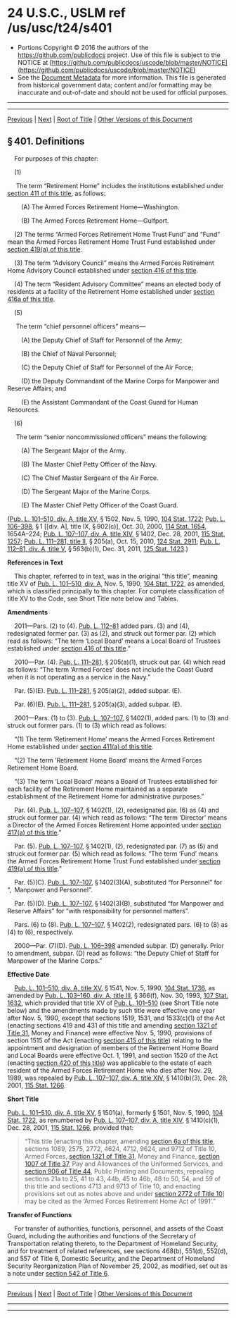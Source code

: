 ---
---

# 24 U.S.C., USLM ref /us/usc/t24/s401

* Portions Copyright © 2016 the authors of the https://github.com/publicdocs project.
  Use of this file is subject to the NOTICE at [https://github.com/publicdocs/uscode/blob/master/NOTICE](https://github.com/publicdocs/uscode/blob/master/NOTICE)
* See the [Document Metadata](././../../../..//README.md) for more information.
  This file is generated from historical government data; content and/or formatting may be inaccurate and out-of-date and should not be used for official purposes.

----------
----------

[Previous](./../../../..//us/usc/t24/ch10/m__us_usc_t24_ch10.md) | [Next](./../../../..//us/usc/t24/ch10/schI/m__us_usc_t24_ch10_schI.md) | [Root of Title](./../../../../) | [Other Versions of this Document](https://publicdocs.github.io/go/links?ns=uslm&ref=%2Fus%2Fusc%2Ft24%2Fs401)

## § 401. Definitions

    For purposes of this chapter:

    (1)

     The term “Retirement Home” includes the institutions established under [section 411 of this title][/us/usc/t24/s411], as follows:

        (A) The Armed Forces Retirement Home—Washington.

        (B) The Armed Forces Retirement Home—Gulfport.

    (2) The terms “Armed Forces Retirement Home Trust Fund” and “Fund” mean the Armed Forces Retirement Home Trust Fund established under [section 419(a) of this title][/us/usc/t24/s419/a].

    (3) The term “Advisory Council” means the Armed Forces Retirement Home Advisory Council established under [section 416 of this title][/us/usc/t24/s416].

    (4) The term “Resident Advisory Committee” means an elected body of residents at a facility of the Retirement Home established under [section 416a of this title][/us/usc/t24/s416a].

    (5)

     The term “chief personnel officers” means—

        (A) the Deputy Chief of Staff for Personnel of the Army;

        (B) the Chief of Naval Personnel;

        (C) the Deputy Chief of Staff for Personnel of the Air Force;

        (D) the Deputy Commandant of the Marine Corps for Manpower and Reserve Affairs; and

        (E) the Assistant Commandant of the Coast Guard for Human Resources.

    (6)

     The term “senior noncommissioned officers” means the following:

        (A) The Sergeant Major of the Army.

        (B) The Master Chief Petty Officer of the Navy.

        (C) The Chief Master Sergeant of the Air Force.

        (D) The Sergeant Major of the Marine Corps.

        (E) The Master Chief Petty Officer of the Coast Guard.

([Pub. L. 101–510, div. A, title XV][/us/pl/101/510/dA/tXV], § 1502, Nov. 5, 1990, [104 Stat. 1722][/us/stat/104/1722]; [Pub. L. 106–398][/us/pl/106/398], § 1 \[\[div. A\], title IX, § 902(c)\], Oct. 30, 2000, [114 Stat. 1654][/us/stat/114/1654], 1654A–224; [Pub. L. 107–107, div. A, title XIV][/us/pl/107/107/dA/tXIV], § 1402, Dec. 28, 2001, [115 Stat. 1257][/us/stat/115/1257]; [Pub. L. 111–281, title II][/us/pl/111/281/tII], § 205(a), Oct. 15, 2010, [124 Stat. 2911][/us/stat/124/2911]; [Pub. L. 112–81, div. A, title V][/us/pl/112/81/dA/tV], § 563(b)(1), Dec. 31, 2011, [125 Stat. 1423][/us/stat/125/1423].)

 __References in Text__ 

    This chapter, referred to in text, was in the original “this title”, meaning title XV of [Pub. L. 101–510, div. A][/us/pl/101/510/dA], Nov. 5, 1990, [104 Stat. 1722][/us/stat/104/1722], as amended, which is classified principally to this chapter. For complete classification of title XV to the Code, see Short Title note below and Tables.

 __Amendments__ 

    2011—Pars. (2) to (4). [Pub. L. 112–81][/us/pl/112/81] added pars. (3) and (4), redesignated former par. (3) as (2), and struck out former par. (2) which read as follows: “The term ‘Local Board’ means a Local Board of Trustees established under [section 416 of this title][/us/usc/t24/s416].”

    2010—Par. (4). [Pub. L. 111–281][/us/pl/111/281], § 205(a)(1), struck out par. (4) which read as follows: “The term ‘Armed Forces’ does not include the Coast Guard when it is not operating as a service in the Navy.”

    Par. (5)(E). [Pub. L. 111–281][/us/pl/111/281], § 205(a)(2), added subpar. (E).

    Par. (6)(E). [Pub. L. 111–281][/us/pl/111/281], § 205(a)(3), added subpar. (E).

    2001—Pars. (1) to (3). [Pub. L. 107–107][/us/pl/107/107], § 1402(1), added pars. (1) to (3) and struck out former pars. (1) to (3) which read as follows:

    “(1) The term ‘Retirement Home’ means the Armed Forces Retirement Home established under [section 411(a) of this title][/us/usc/t24/s411/a].

    “(2) The term ‘Retirement Home Board’ means the Armed Forces Retirement Home Board.

    “(3) The term ‘Local Board’ means a Board of Trustees established for each facility of the Retirement Home maintained as a separate establishment of the Retirement Home for administrative purposes.”

    Par. (4). [Pub. L. 107–107][/us/pl/107/107], § 1402(1), (2), redesignated par. (6) as (4) and struck out former par. (4) which read as follows: “The term ‘Director’ means a Director of the Armed Forces Retirement Home appointed under [section 417(a) of this title][/us/usc/t24/s417/a].”

    Par. (5). [Pub. L. 107–107][/us/pl/107/107], § 1402(1), (2), redesignated par. (7) as (5) and struck out former par. (5) which read as follows: “The term ‘Fund’ means the Armed Forces Retirement Home Trust Fund established under [section 419(a) of this title][/us/usc/t24/s419/a].”

    Par. (5)(C). [Pub. L. 107–107][/us/pl/107/107], § 1402(3)(A), substituted “for Personnel” for “, Manpower and Personnel”.

    Par. (5)(D). [Pub. L. 107–107][/us/pl/107/107], § 1402(3)(B), substituted “for Manpower and Reserve Affairs” for “with responsibility for personnel matters”.

    Pars. (6) to (8). [Pub. L. 107–107][/us/pl/107/107], § 1402(2), redesignated pars. (6) to (8) as (4) to (6), respectively.

    2000—Par. (7)(D). [Pub. L. 106–398][/us/pl/106/398] amended subpar. (D) generally. Prior to amendment, subpar. (D) read as follows: “the Deputy Chief of Staff for Manpower of the Marine Corps.”

 __Effective Date__ 

    [Pub. L. 101–510, div. A, title XV][/us/pl/101/510/dA/tXV], § 1541, Nov. 5, 1990, [104 Stat. 1736][/us/stat/104/1736], as amended by [Pub. L. 103–160, div. A, title III][/us/pl/103/160/dA/tIII], § 366(f), Nov. 30, 1993, [107 Stat. 1632][/us/stat/107/1632], which provided that title XV of [Pub. L. 101–510][/us/pl/101/510] (see Short Title note below) and the amendments made by such title were effective one year after Nov. 5, 1990, except that sections 1519, 1531, and 1533(c)(1) of the Act (enacting sections 419 and 431 of this title and amending [section 1321 of Title 31][/us/usc/t31/s1321], Money and Finance) were effective Nov. 5, 1990, provisions of section 1515 of the Act (enacting [section 415 of this title][/us/usc/t24/s415]) relating to the appointment and designation of members of the Retirement Home Board and Local Boards were effective Oct. 1, 1991, and section 1520 of the Act (enacting [section 420 of this title][/us/usc/t24/s420]) was applicable to the estate of each resident of the Armed Forces Retirement Home who dies after Nov. 29, 1989, was repealed by [Pub. L. 107–107, div. A, title XIV][/us/pl/107/107/dA/tXIV], § 1410(b)(3), Dec. 28, 2001, [115 Stat. 1266][/us/stat/115/1266].

 __Short Title__ 

[Pub. L. 101–510, div. A, title XV][/us/pl/101/510/dA/tXV], § 1501(a), formerly § 1501, Nov. 5, 1990, [104 Stat. 1722][/us/stat/104/1722], as renumbered by [Pub. L. 107–107, div. A, title XIV][/us/pl/107/107/dA/tXIV], § 1410(c)(1), Dec. 28, 2001, [115 Stat. 1266][/us/stat/115/1266], provided that: 

> “This title \[enacting this chapter, amending [section 6a of this title][/us/usc/t24/s6a], sections 1089, 2575, 2772, 4624, 4712, 9624, and 9712 of Title 10, Armed Forces, [section 1321 of Title 31][/us/usc/t31/s1321], Money and Finance, [section 1007 of Title 37][/us/usc/t37/s1007], Pay and Allowances of the Uniformed Services, and [section 906 of Title 44][/us/usc/t44/s906], Public Printing and Documents, repealing sections 21a to 25, 41 to 43, 44b, 45 to 46b, 48 to 50, 54, and 59 of this title and sections 4713 and 9713 of Title 10, and enacting provisions set out as notes above and under [section 2772 of Title 10][/us/usc/t10/s2772]\] may be cited as the ‘Armed Forces Retirement Home Act of 1991’.”

 __Transfer of Functions__ 

    For transfer of authorities, functions, personnel, and assets of the Coast Guard, including the authorities and functions of the Secretary of Transportation relating thereto, to the Department of Homeland Security, and for treatment of related references, see sections 468(b), 551(d), 552(d), and 557 of Title 6, Domestic Security, and the Department of Homeland Security Reorganization Plan of November 25, 2002, as modified, set out as a note under [section 542 of Title 6][/us/usc/t6/s542].

----------

[Previous](./../../../..//us/usc/t24/ch10/m__us_usc_t24_ch10.md) | [Next](./../../../..//us/usc/t24/ch10/schI/m__us_usc_t24_ch10_schI.md) | [Root of Title](./../../../../) | [Other Versions of this Document](https://publicdocs.github.io/go/links?ns=uslm&ref=%2Fus%2Fusc%2Ft24%2Fs401)

----------
----------

[/us/usc/t24/s411]: https://publicdocs.github.io/go/links?ns=uslm&ref=%2Fus%2Fusc%2Ft24%2Fs411
[/us/usc/t24/s419/a]: https://publicdocs.github.io/go/links?ns=uslm&ref=%2Fus%2Fusc%2Ft24%2Fs419%2Fa
[/us/usc/t24/s416]: https://publicdocs.github.io/go/links?ns=uslm&ref=%2Fus%2Fusc%2Ft24%2Fs416
[/us/usc/t24/s416a]: https://publicdocs.github.io/go/links?ns=uslm&ref=%2Fus%2Fusc%2Ft24%2Fs416a
[/us/pl/101/510/dA/tXV]: https://publicdocs.github.io/go/links?ns=uslm&ref=%2Fus%2Fpl%2F101%2F510%2FdA%2FtXV
[/us/stat/104/1722]: https://publicdocs.github.io/go/links?ns=uslm&ref=%2Fus%2Fstat%2F104%2F1722
[/us/pl/106/398]: https://publicdocs.github.io/go/links?ns=uslm&ref=%2Fus%2Fpl%2F106%2F398
[/us/stat/114/1654]: https://publicdocs.github.io/go/links?ns=uslm&ref=%2Fus%2Fstat%2F114%2F1654
[/us/pl/107/107/dA/tXIV]: https://publicdocs.github.io/go/links?ns=uslm&ref=%2Fus%2Fpl%2F107%2F107%2FdA%2FtXIV
[/us/stat/115/1257]: https://publicdocs.github.io/go/links?ns=uslm&ref=%2Fus%2Fstat%2F115%2F1257
[/us/pl/111/281/tII]: https://publicdocs.github.io/go/links?ns=uslm&ref=%2Fus%2Fpl%2F111%2F281%2FtII
[/us/stat/124/2911]: https://publicdocs.github.io/go/links?ns=uslm&ref=%2Fus%2Fstat%2F124%2F2911
[/us/pl/112/81/dA/tV]: https://publicdocs.github.io/go/links?ns=uslm&ref=%2Fus%2Fpl%2F112%2F81%2FdA%2FtV
[/us/stat/125/1423]: https://publicdocs.github.io/go/links?ns=uslm&ref=%2Fus%2Fstat%2F125%2F1423
[/us/pl/101/510/dA]: https://publicdocs.github.io/go/links?ns=uslm&ref=%2Fus%2Fpl%2F101%2F510%2FdA
[/us/stat/104/1722]: https://publicdocs.github.io/go/links?ns=uslm&ref=%2Fus%2Fstat%2F104%2F1722
[/us/pl/112/81]: https://publicdocs.github.io/go/links?ns=uslm&ref=%2Fus%2Fpl%2F112%2F81
[/us/usc/t24/s416]: https://publicdocs.github.io/go/links?ns=uslm&ref=%2Fus%2Fusc%2Ft24%2Fs416
[/us/pl/111/281]: https://publicdocs.github.io/go/links?ns=uslm&ref=%2Fus%2Fpl%2F111%2F281
[/us/pl/111/281]: https://publicdocs.github.io/go/links?ns=uslm&ref=%2Fus%2Fpl%2F111%2F281
[/us/pl/111/281]: https://publicdocs.github.io/go/links?ns=uslm&ref=%2Fus%2Fpl%2F111%2F281
[/us/pl/107/107]: https://publicdocs.github.io/go/links?ns=uslm&ref=%2Fus%2Fpl%2F107%2F107
[/us/usc/t24/s411/a]: https://publicdocs.github.io/go/links?ns=uslm&ref=%2Fus%2Fusc%2Ft24%2Fs411%2Fa
[/us/pl/107/107]: https://publicdocs.github.io/go/links?ns=uslm&ref=%2Fus%2Fpl%2F107%2F107
[/us/usc/t24/s417/a]: https://publicdocs.github.io/go/links?ns=uslm&ref=%2Fus%2Fusc%2Ft24%2Fs417%2Fa
[/us/pl/107/107]: https://publicdocs.github.io/go/links?ns=uslm&ref=%2Fus%2Fpl%2F107%2F107
[/us/usc/t24/s419/a]: https://publicdocs.github.io/go/links?ns=uslm&ref=%2Fus%2Fusc%2Ft24%2Fs419%2Fa
[/us/pl/107/107]: https://publicdocs.github.io/go/links?ns=uslm&ref=%2Fus%2Fpl%2F107%2F107
[/us/pl/107/107]: https://publicdocs.github.io/go/links?ns=uslm&ref=%2Fus%2Fpl%2F107%2F107
[/us/pl/107/107]: https://publicdocs.github.io/go/links?ns=uslm&ref=%2Fus%2Fpl%2F107%2F107
[/us/pl/106/398]: https://publicdocs.github.io/go/links?ns=uslm&ref=%2Fus%2Fpl%2F106%2F398
[/us/pl/101/510/dA/tXV]: https://publicdocs.github.io/go/links?ns=uslm&ref=%2Fus%2Fpl%2F101%2F510%2FdA%2FtXV
[/us/stat/104/1736]: https://publicdocs.github.io/go/links?ns=uslm&ref=%2Fus%2Fstat%2F104%2F1736
[/us/pl/103/160/dA/tIII]: https://publicdocs.github.io/go/links?ns=uslm&ref=%2Fus%2Fpl%2F103%2F160%2FdA%2FtIII
[/us/stat/107/1632]: https://publicdocs.github.io/go/links?ns=uslm&ref=%2Fus%2Fstat%2F107%2F1632
[/us/pl/101/510]: https://publicdocs.github.io/go/links?ns=uslm&ref=%2Fus%2Fpl%2F101%2F510
[/us/usc/t31/s1321]: https://publicdocs.github.io/go/links?ns=uslm&ref=%2Fus%2Fusc%2Ft31%2Fs1321
[/us/usc/t24/s415]: https://publicdocs.github.io/go/links?ns=uslm&ref=%2Fus%2Fusc%2Ft24%2Fs415
[/us/usc/t24/s420]: https://publicdocs.github.io/go/links?ns=uslm&ref=%2Fus%2Fusc%2Ft24%2Fs420
[/us/pl/107/107/dA/tXIV]: https://publicdocs.github.io/go/links?ns=uslm&ref=%2Fus%2Fpl%2F107%2F107%2FdA%2FtXIV
[/us/stat/115/1266]: https://publicdocs.github.io/go/links?ns=uslm&ref=%2Fus%2Fstat%2F115%2F1266
[/us/pl/101/510/dA/tXV]: https://publicdocs.github.io/go/links?ns=uslm&ref=%2Fus%2Fpl%2F101%2F510%2FdA%2FtXV
[/us/stat/104/1722]: https://publicdocs.github.io/go/links?ns=uslm&ref=%2Fus%2Fstat%2F104%2F1722
[/us/pl/107/107/dA/tXIV]: https://publicdocs.github.io/go/links?ns=uslm&ref=%2Fus%2Fpl%2F107%2F107%2FdA%2FtXIV
[/us/stat/115/1266]: https://publicdocs.github.io/go/links?ns=uslm&ref=%2Fus%2Fstat%2F115%2F1266
[/us/usc/t24/s6a]: https://publicdocs.github.io/go/links?ns=uslm&ref=%2Fus%2Fusc%2Ft24%2Fs6a
[/us/usc/t31/s1321]: https://publicdocs.github.io/go/links?ns=uslm&ref=%2Fus%2Fusc%2Ft31%2Fs1321
[/us/usc/t37/s1007]: https://publicdocs.github.io/go/links?ns=uslm&ref=%2Fus%2Fusc%2Ft37%2Fs1007
[/us/usc/t44/s906]: https://publicdocs.github.io/go/links?ns=uslm&ref=%2Fus%2Fusc%2Ft44%2Fs906
[/us/usc/t10/s2772]: https://publicdocs.github.io/go/links?ns=uslm&ref=%2Fus%2Fusc%2Ft10%2Fs2772
[/us/usc/t6/s542]: https://publicdocs.github.io/go/links?ns=uslm&ref=%2Fus%2Fusc%2Ft6%2Fs542


